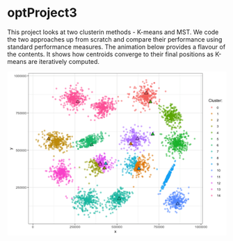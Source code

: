 # optProject3

This project looks at two clusterin methods - K-means and MST. We code the two approaches up from scratch and compare their performance using standard performance measures. The animation below provides a flavour of the contents. It shows how centroids converge to their final positions as K-means are iteratively computed.

![Animation](output/anim.gif) 
